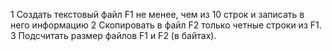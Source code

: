 1 Создать текстовый файл F1 не менее, чем из 10 строк и
записать в него информацию
2 Скопировать в файл F2 только четные строки из F1.
3 Подсчитать размер файлов F1 и F2 (в байтах).
